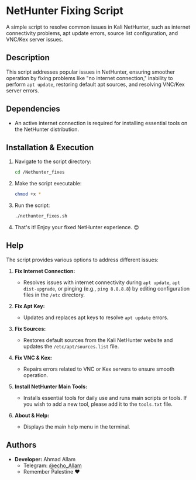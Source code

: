 # NetHunter Fixing Script

A simple script to resolve common issues in Kali NetHunter, such as internet connectivity problems, apt update errors, source list configuration, and VNC/Kex server issues.

## Description

This script addresses popular issues in NetHunter, ensuring smoother operation by fixing problems like "no internet connection," inability to perform `apt update`, restoring default apt sources, and resolving VNC/Kex server errors.

## Dependencies

- An active internet connection is required for installing essential tools on the NetHunter distribution.

## Installation & Execution

1. Navigate to the script directory:
   ```bash
   cd /Nethunter_fixes
   ```

2. Make the script executable:
   ```bash
   chmod +x *
   ```

3. Run the script:
   ```bash
   ./nethunter_fixes.sh
   ```

4. That's it! Enjoy your fixed NetHunter experience. 😊

## Help

The script provides various options to address different issues:

1. **Fix Internet Connection:**
   - Resolves issues with internet connectivity during `apt update`, `apt dist-upgrade`, or pinging (e.g., `ping 8.8.8.8`) by editing configuration files in the `/etc` directory.

2. **Fix Apt Key:**
   - Updates and replaces apt keys to resolve `apt update` errors.

3. **Fix Sources:**
   - Restores default sources from the Kali NetHunter website and updates the `/etc/apt/sources.list` file.

4. **Fix VNC & Kex:**
   - Repairs errors related to VNC or Kex servers to ensure smooth operation.

5. **Install NetHunter Main Tools:**
   - Installs essential tools for daily use and runs main scripts or tools. If you wish to add a new tool, please add it to the `tools.txt` file.

0. **About & Help:**
   - Displays the main help menu in the terminal.

## Authors

- **Developer:** Ahmad Allam
  - Telegram: [@echo_Allam](https://t.me/echo_Allam)
  - Remember Palestine ❤️